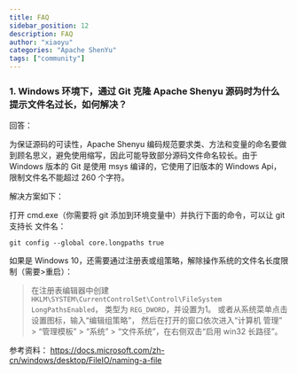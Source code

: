 ```yaml
---
title: FAQ
sidebar_position: 12
description: FAQ
author: "xiaoyu"
categories: "Apache ShenYu"
tags: ["community"]
---
```


### 1. Windows 环境下，通过 Git 克隆 Apache Shenyu 源码时为什么提示文件名过长，如何解决？

回答：

为保证源码的可读性，Apache Shenyu 编码规范要求类、方法和变量的命名要做到顾名思义，避免使用缩写，因此可能导致部分源码文件命名较长。由于 Windows 版本的 Git 是使用 msys 编译的，它使用了旧版本的 Windows Api，限制文件名不能超过 260 个字符。

解决方案如下：

打开 cmd.exe（你需要将 git 添加到环境变量中）并执行下面的命令，可以让 git 支持长
文件名：

```
git config --global core.longpaths true
```
                                                                                
如果是 Windows 10，还需要通过注册表或组策略，解除操作系统的文件名长度限制（需要>重启）：
> 在注册表编辑器中创建 `HKLM\SYSTEM\CurrentControlSet\Control\FileSystem LongPathsEnabled`， 类型为 `REG_DWORD`，并设置为1。
> 或者从系统菜单点击设置图标，输入“编辑组策略”， 然后在打开的窗口依次进入“计算机
管理” > “管理模板” > “系统” > “文件系统”，在右侧双击“启用 win32 长路径”。


参考资料：
https://docs.microsoft.com/zh-cn/windows/desktop/FileIO/naming-a-file
